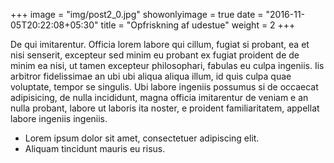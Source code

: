 +++
image = "img/post2_0.jpg"
showonlyimage = true
date = "2016-11-05T20:22:08+05:30"
title = "Opfriskning af udestue"
weight = 2
+++

De qui imitarentur. Officia lorem labore qui cillum, fugiat si probant, ea et nisi senserit, excepteur sed minim eu probant ex fugiat proident de de minim ea nisi, ut tamen excepteur philosophari, fabulas eu culpa ingeniis. Iis arbitror fidelissimae an ubi ubi aliqua aliqua illum, id quis culpa quae voluptate, tempor se singulis. Ubi labore ingeniis possumus si de occaecat adipisicing, de nulla incididunt, magna officia imitarentur de veniam e an nulla probant, labore ut laboris ita noster, e proident familiaritatem, appellat labore ingeniis 
ingeniis. 

<!--more-->

* Lorem ipsum dolor sit amet, consectetuer adipiscing elit.
* Aliquam tincidunt mauris eu risus.